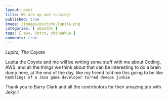 ```yaml
---
layout: post
title: We are up and running!
published: true
image: /images/picture-lupita.png
categories: [ aboutUs ]
tags: [ aws, intro, chihuahua ]
comments: true
---
```


*Lupita, The Coyote*

Lupita the Coyote and me will be writing some stuff with me about Coding, AWS, and all the things we think about that can be interesting to do a brain dump here, at the end of the day, like my friend told me this going to be like `Ramblings of a Java game developer turned devops junkie`

Thank you to Barry Clark and all the contributors for their amazing job with Jekyll!
